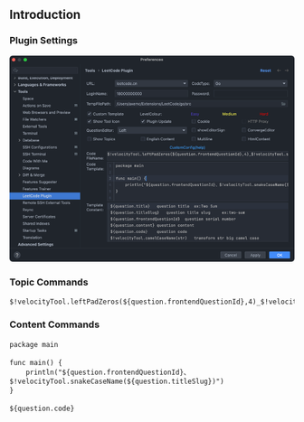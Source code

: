 ## Introduction

### Plugin Settings
![img](./src/leetcode/img/go-settings.png)

### Topic Commands
```shell
$!velocityTool.leftPadZeros(${question.frontendQuestionId},4)_$!velocityTool.snakeCaseName(${question.titleSlug})
```

### Content Commands
```shell
package main

func main() {
	println("${question.frontendQuestionId}、$!velocityTool.snakeCaseName(${question.titleSlug})")
}

${question.code}
```
